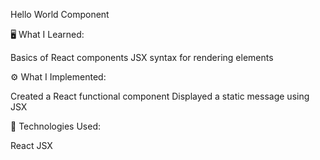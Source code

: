 
 Hello World Component
 
🖥 What I Learned:

Basics of React components
JSX syntax for rendering elements

⚙ What I Implemented:

Created a React functional component
Displayed a static message using JSX

🔧 Technologies Used:

React
JSX
